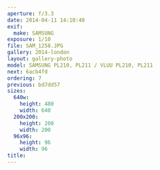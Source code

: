 ```yaml
---
aperture: f/3.3
date: 2014-04-11 14:10:40
exif:
  make: SAMSUNG
exposure: 1/10
file: SAM_1258.JPG
gallery: 2014-london
layout: gallery-photo
model: SAMSUNG PL210, PL211 / VLUU PL210, PL211
next: 6acb4fd
ordering: 7
previous: bd7dd57
sizes:
  640w:
    height: 480
    width: 640
  200x200:
    height: 200
    width: 200
  96x96:
    height: 96
    width: 96
title: 
---
```

